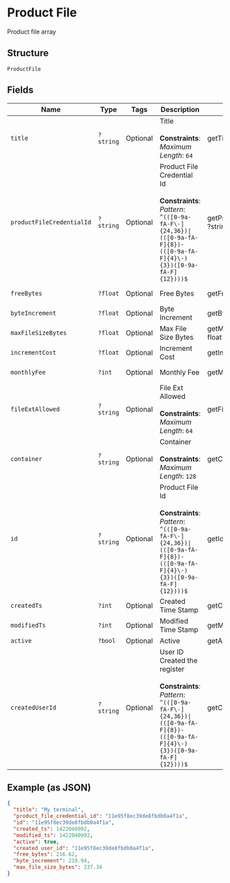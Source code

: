 
# Product File

Product file array

## Structure

`ProductFile`

## Fields

| Name | Type | Tags | Description | Getter | Setter |
|  --- | --- | --- | --- | --- | --- |
| `title` | `?string` | Optional | Title<br><br>**Constraints**: *Maximum Length*: `64` | getTitle(): ?string | setTitle(?string title): void |
| `productFileCredentialId` | `?string` | Optional | Product File Credential Id<br><br>**Constraints**: *Pattern*: `^(([0-9a-fA-F\-]{24,36})\|(([0-9a-fA-F]{8})-(([0-9a-fA-F]{4}\-){3})([0-9a-fA-F]{12})))$` | getProductFileCredentialId(): ?string | setProductFileCredentialId(?string productFileCredentialId): void |
| `freeBytes` | `?float` | Optional | Free Bytes | getFreeBytes(): ?float | setFreeBytes(?float freeBytes): void |
| `byteIncrement` | `?float` | Optional | Byte Increment | getByteIncrement(): ?float | setByteIncrement(?float byteIncrement): void |
| `maxFileSizeBytes` | `?float` | Optional | Max File Size Bytes | getMaxFileSizeBytes(): ?float | setMaxFileSizeBytes(?float maxFileSizeBytes): void |
| `incrementCost` | `?float` | Optional | Increment Cost | getIncrementCost(): ?float | setIncrementCost(?float incrementCost): void |
| `monthlyFee` | `?int` | Optional | Monthly Fee | getMonthlyFee(): ?int | setMonthlyFee(?int monthlyFee): void |
| `fileExtAllowed` | `?string` | Optional | File Ext Allowed<br><br>**Constraints**: *Maximum Length*: `64` | getFileExtAllowed(): ?string | setFileExtAllowed(?string fileExtAllowed): void |
| `container` | `?string` | Optional | Container<br><br>**Constraints**: *Maximum Length*: `128` | getContainer(): ?string | setContainer(?string container): void |
| `id` | `?string` | Optional | Product File Id<br><br>**Constraints**: *Pattern*: `^(([0-9a-fA-F\-]{24,36})\|(([0-9a-fA-F]{8})-(([0-9a-fA-F]{4}\-){3})([0-9a-fA-F]{12})))$` | getId(): ?string | setId(?string id): void |
| `createdTs` | `?int` | Optional | Created Time Stamp | getCreatedTs(): ?int | setCreatedTs(?int createdTs): void |
| `modifiedTs` | `?int` | Optional | Modified Time Stamp | getModifiedTs(): ?int | setModifiedTs(?int modifiedTs): void |
| `active` | `?bool` | Optional | Active | getActive(): ?bool | setActive(?bool active): void |
| `createdUserId` | `?string` | Optional | User ID Created the register<br><br>**Constraints**: *Pattern*: `^(([0-9a-fA-F\-]{24,36})\|(([0-9a-fA-F]{8})-(([0-9a-fA-F]{4}\-){3})([0-9a-fA-F]{12})))$` | getCreatedUserId(): ?string | setCreatedUserId(?string createdUserId): void |

## Example (as JSON)

```json
{
  "title": "My terminal",
  "product_file_credential_id": "11e95f8ec39de8fbdb0a4f1a",
  "id": "11e95f8ec39de8fbdb0a4f1a",
  "created_ts": 1422040992,
  "modified_ts": 1422040992,
  "active": true,
  "created_user_id": "11e95f8ec39de8fbdb0a4f1a",
  "free_bytes": 216.62,
  "byte_increment": 219.94,
  "max_file_size_bytes": 237.34
}
```

